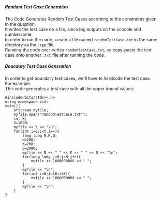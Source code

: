 ##### Random Test Case Generation
The Code Generates Random Test Cases according to the constraints given in the question.\
It writes the test case on a file, since big outputs on the console and cumbersome.\
In order to run the code, create a file named `randomTestCase.txt` in the same directory as the `.cpp` file.\
Running the code over-writes `randomTestCase.txt`, so copy-paste the test case onto another `.txt` file after running the code.


##### Boundary Test Case Generation
In order to get boundary test cases, we'll have to hardcode the test case.\
For example:\
This code generates a test case with all the upper bound values:
```
#include<bits/stdc++.h>
using namespace std;
main(){
    ofstream myfile;
    myfile.open("randomTestCase.txt");
    int X;
    X=1000;
    myfile << X << "\n";
    for(int i=0;i<X;i++){
        long long N,K,Q;
        N=200;
        K=200;
        Q=2000;
        myfile << N << " " << K << " " << Q << "\n";
        for(long long j=0;j<N;j++){
            myfile << 1000000000 << " ";
        }
        myfile << "\n";
        for(int i=0;i<10;i++){
            myfile << 1000000000 << " ";
        }
        myfile << "\n";
    }
}
```